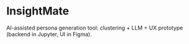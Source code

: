 # InsightMate
AI-assisted persona generation tool: clustering + LLM + UX prototype (backend in Jupyter, UI in Figma).
